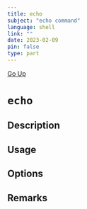 ```yaml
---
title: echo
subject: "echo command"
language: shell
link: ""
date: 2023-02-09
pin: false
type: part
---
```

[Go Up](commands.md)

# `echo`

## Description

## Usage

## Options

## Remarks